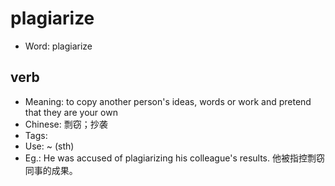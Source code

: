 # plagiarize

- Word: plagiarize

## verb

- Meaning: to copy another person's ideas, words or work and pretend that they are your own
- Chinese: 剽窃；抄袭
- Tags: 
- Use: ~ (sth)
- Eg.: He was accused of plagiarizing his colleague's results. 他被指控剽窃同事的成果。

